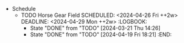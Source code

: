 - Schedule
	- TODO Horse Gear Field
	  SCHEDULED: <2024-04-26 Fri ++2w>
	  DEADLINE: <2024-04-29 Mon ++2w>
	  :LOGBOOK:
	  * State "DONE" from "TODO" [2024-03-21 Thu 14:26]
	  * State "DONE" from "TODO" [2024-04-19 Fri 18:21]
	  :END: